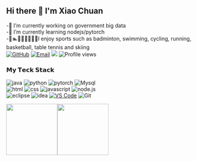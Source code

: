 ## Hi there 👋 I'm Xiao Chuan


-🔭 I’m currently working on government big data <br>
-🌱 I’m currently learning nodejs/pytorch<br>
-🏸🏊🚴‍♀️🏃🏀🏓🎿I enjoy sports such as badminton, swimming, cycling, running, basketball, table tennis and skiing<br>
[![GitHub](https://img.shields.io/badge/GitHub-181717?style=plastic&logo=github&logoColor=white)](https://github.com/carljings)
[![Email](https://img.shields.io/badge/QQEmail-ea4335?style=plastic&logo=Mail.Ru)](895784156@qq.com)
[![](https://img.shields.io/badge/CSDN-carljings-blue.svg)](https://blog.csdn.net/carljings)
![Profile views](https://views.whatilearened.today/views/github/carljings/views.svg)

<!--<img align="right" src="https://github-readme-stats.vercel.app/api?username=carljings&show_icons=true&icon_color=805AD5&text_color=000&bg_color=ffffff&hide_title=true" /> -->

### 𝗠𝘆 𝗧𝗲𝗰𝗸 𝗦𝘁𝗮𝗰𝗸
![java](https://img.shields.io/badge/-java-purple?style=plastic)
![python](https://img.shields.io/badge/-python-ffd343?style=plastic&logo=Python)
![pytorch](https://img.shields.io/badge/-pytorch-green?style=plastic&logo=PyTorch)
![Mysql](https://img.shields.io/badge/MySQL-blue?style=plastic&logo=mysql&logoColor=white)<br>
![html](https://img.shields.io/badge/-html-E34F26?style=plastic&logo=html5&logoColor=white)
![css](https://img.shields.io/badge/-css-1572B6?style=plastic&logo=css3)
![javascript](https://img.shields.io/badge/JavaScript-red?style=plastic&logo=javascript)
![node.js](https://img.shields.io/badge/-node.js-blue?style=plastic&logo=Node.js)<br>
![eclipse](https://img.shields.io/badge/-eclipse-darkblue?style=plastic&logo=Eclipse%20IDE)
![idea](https://img.shields.io/badge/-idea-black?style=plastic&logo=IntelliJ%20IDEA)
[![VS Code](https://img.shields.io/badge/-VS%20Code-007ACC?style=plastic&logo=visual-studio-code)](https://linweiqian.github.io/linweiqianBlog/)
![Git](https://img.shields.io/badge/-Git-f05032?style=plastic&logo=Git&logoColor=white)


<span><img height="137px" src="https://github-readme-stats.vercel.app/api?username=carljings&show_icons=true&icon_color=805AD5&text_color=000&bg_color=ffffff&hide_title=true" /></span><span><img src="https://github-readme-stats.vercel.app/api/top-langs/?username=carljings&layout=compact" height="137px" /></span>

